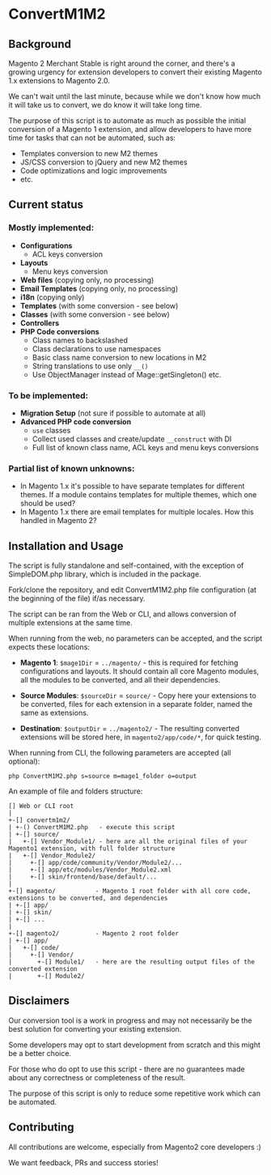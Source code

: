 # ConvertM1M2

## Background

Magento 2 Merchant Stable is right around the corner, and there's a growing urgency for extension developers to convert 
their existing Magento 1.x extensions to Magento 2.0.

We can't wait until the last minute, because while we don't know how much it will take us to convert, we do know it will 
take long time.

The purpose of this script is to automate as much as possible the initial conversion of a Magento 1 extension, and allow 
developers to have more time for tasks that can not be automated, such as:
  
  * Templates conversion to new M2 themes
  * JS/CSS conversion to jQuery and new M2 themes
  * Code optimizations and logic improvements
  * etc.
  
## Current status

### Mostly implemented:

  * **Configurations**
    * ACL keys conversion
  * **Layouts**
    * Menu keys conversion
  * **Web files** (copying only, no processing)
  * **Email Templates** (copying only, no processing)
  * **i18n** (copying only)
  * **Templates** (with some conversion - see below)
  * **Classes** (with some conversion - see below)
  * **Controllers**
  * **PHP Code conversions**
    * Class names to backslashed
    * Class declarations to use namespaces
    * Basic class name conversion to new locations in M2
    * String translations to use only `__()`
    * Use ObjectManager instead of Mage::getSingleton() etc.

### To be implemented:

  * **Migration Setup** (not sure if possible to automate at all)
  * **Advanced PHP code conversion**
    * `use` classes
    * Collect used classes and create/update `__construct` with DI
    * Full list of known class name, ACL keys and menu keys conversions
    
### Partial list of known unknowns:

  * In Magento 1.x it's possible to have separate templates for different themes. If a module contains templates for 
  multiple themes, which one should be used?
  * In Magento 1.x there are email templates for multiple locales. How this handled in Magento 2?


## Installation and Usage

The script is fully standalone and self-contained, with the exception of SimpleDOM.php library, which is included in the 
package.

Fork/clone the repository, and edit ConvertM1M2.php file configuration (at the beginning of the file) if/as necessary.

The script can be ran from the Web or CLI, and allows conversion of multiple extensions at the same time.

When running from the web, no parameters can be accepted, and the script expects these locations:

  * **Magento 1**: `$mage1Dir` = `../magento/` - this is required for fetching configurations and layouts. It should 
  contain all core Magento modules, all the modules to be converted, and all their dependencies.
  
  * **Source Modules**: `$sourceDir` = `source/` - Copy here your extensions to be converted, files for each extension 
  in a separate folder, named the same as extensions.
  
  * **Destination**: `$outputDir` = `../magento2/` - The resulting converted extensions will be stored here, in 
  `magento2/app/code/*`, for quick testing.

When running from CLI, the following parameters are accepted (all optional):

`php ConvertM1M2.php s=source m=mage1_folder o=output`

An example of file and folders structure:


    [] Web or CLI root
    |
    +-[] convertm1m2/
    | +-() ConvertM1M2.php   - execute this script
    | +-[] source/
    |   +-[] Vendor_Module1/ - here are all the original files of your Magento1 extension, with full folder structure
    |   +-[] Vendor_Module2/
    |     +-[] app/code/community/Vendor/Module2/...
    |     +-[] app/etc/modules/Vendor_Module2.xml
    |     +-[] skin/frontend/base/default/...
    |
    +-[] magento/           - Magento 1 root folder with all core code, extensions to be converted, and dependencies
    | +-[] app/
    | +-[] skin/
    | +-[] ...
    |
    +-[] magento2/          - Magento 2 root folder
    | +-[] app/
    |   +-[] code/
    |     +-[] Vendor/
    |       +-[] Module1/   - here are the resulting output files of the converted extension
    |       +-[] Module2/



## Disclaimers

Our conversion tool is a work in progress and may not necessarily be the best solution for converting your existing extension.

Some developers may opt to start development from scratch and this might be a better choice. 

For those who do opt to use this script - there are no guarantees made about any correctness or completeness of the result. 

The purpose of this script is only to reduce some repetitive work which can be automated.

## Contributing

All contributions are welcome, especially from Magento2 core developers :)

We want feedback, PRs and success stories!
